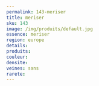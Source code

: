 ```yaml
---
permalink: 143-meriser
title: meriser
sku: 143
image: /img/produits/default.jpg
essence: meriser
region: europe
details: 
produits: 
couleur: 
densite: 
veines: sans
rarete: 
---
```

